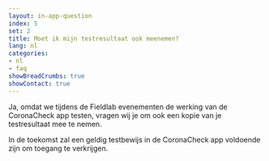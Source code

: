 ```yaml
---
layout: in-app-question
index: 5
set: 2
title: Moet ik mijn testresultaat ook meenemen?
lang: nl
categories:
- nl
- faq
showBreadCrumbs: true
showContact: true
---
```

Ja, omdat we tijdens de Fieldlab evenementen de werking van de CoronaCheck app testen, vragen wij je om ook een kopie van je testresultaat mee te nemen. 

In de toekomst zal een geldig testbewijs in de CoronaCheck app voldoende zijn om toegang te verkrijgen. 
